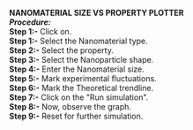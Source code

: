 ****NANOMATERIAL SIZE VS PROPERTY PLOTTER****<BR>
_****Procedure:****_<br>
****Step 1:-**** Click on.<br>
****Step 1:-**** Select the Nanomaterial type.<br>
****Step 2:-**** Select the property.<br>
****Step 3:-**** Select the Nanoparticle shape.<br>
****Step 4:-**** Enter the Nanomaterial size.<br>
****Step 5:-**** Mark experimental fluctuations.<br>
****Step 6:-**** Mark the Theoretical trendline.<br>
****Step 7:-**** Click on the "Run simulation".<br>
****Step 8:-**** Now, observe the graph.<br>
****Step 9:-**** Reset for further simulation.<br>
